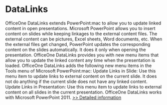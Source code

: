 # DataLinks
OfficeOne DataLinks extends PowerPoint:mac to allow you to update linked content in open presentations. Microsoft PowerPoint allows you to insert content on slides while keeping linkages to the external content files. The external content can be pictures, Excel sheets, Word documents, etc. When the external files get changed, PowerPoint updates the corresponding content on the slides automatically. It does it only when opening the presentation. OfficeOne DataLinks provides you with new menu items that allow you to update the linked content any time when the presentation is loaded.
OfficeOne DataLinks adds the following new menu items in the Tools menu of Microsoft PowerPoint:mac:
Update Links in Slide: Use this menu item to update links to external content on the current slide. It does not do anything if the current slide does not have any linked content.
  Update Links in Presentation: Use this menu item to update links to external content on all slides in the current presentation.
  OfficeOne DataLinks works with Microsoft PowerPoint 2011.
[>> Detailed information](https://secure.shareit.com/shareit/product.html?productid=300448343&affiliateid=200057808)